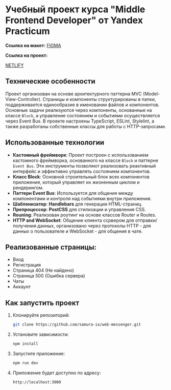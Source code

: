 # Учебный проект курса "Middle Frontend Developer" от Yandex Practicum

**Cсылка на макет:**
[FIGMA](https://www.figma.com/design/jF5fFFzgGOxQeB4CmKWTiE/Chat_external_link?node-id=1-444&node-type=FRAME&t=Of5cXdyiNZN9ttmo-0)

**Ссылка на проект:**

[NETLIFY](https://symphonious-cuchufli-49a666.netlify.app/)

## Технические особенности

Проект организован на основе архитектурного паттерна MVC (Model-View-Controller). Страницы и компоненты структурированы в папки, поддерживается единообразие в именовании файлов и компонентов. Основные задачи реализуются через компоненты, основанные на классе `Block`, а управление состоянием и событиями осуществляется через Event Bus. В проекте настроены TypeScript, ESLint, Stylelint, а также разработаны собственные классы для работы с HTTP-запросами.

## Использованные технологии

- **Кастомный фреймворк**: Проект построен с использованием кастомного фреймворка, основанного на классе `Block` и паттерне `Event Bus`. Эти инструменты позволяют реализовать реактивный интерфейс и эффективно управлять состоянием компонентов.
- **Класс Block**: Основной строительный блок всех компонентов приложения, который управляет их жизненным циклом и рендерингом.
- **Паттерн Event Bus**: Используется для общения между компонентами и контроля над событиями внутри приложения.
- **Шаблонизатор**: **Handlebars** для генерации HTML-страниц.
- **Препроцессор**: **PostCSS** для стилизации и управления CSS.
- **Rouning**: Реализован роутинг на основе классов Router и Routes.
- **HTTP and WebSocket**: Общение клиента ссрвером для отправки/получения данных, организовано через протоколы HTTP - для данных о пользователе и WebSocket - для общения в чате.


## Реализованные страницы:
- Вход
- Регистрация
- Страница 404 (Не найдено)
- Страница 500 (Ошибка сервера)
- Чаты
- Аккаунт

## Как запустить проект

1. Клонируйте репозиторий:
   ```bash
   git clone https://github.com/samura-io/web-messenger.git
   ```
2. Установите зависимости:
   ```bash
   npm install
   ```
3. Запустите приложение:
   ```bash
   npm run dev
   ```
4. Приложение будет доступно по адресу:
   ```
   http://localhost:3000 
   ```
